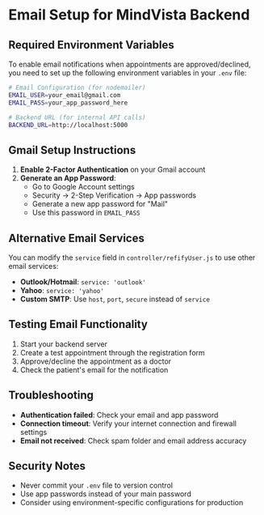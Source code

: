 # Email Setup for MindVista Backend

## Required Environment Variables

To enable email notifications when appointments are approved/declined, you need to set up the following environment variables in your `.env` file:

```bash
# Email Configuration (for nodemailer)
EMAIL_USER=your_email@gmail.com
EMAIL_PASS=your_app_password_here

# Backend URL (for internal API calls)
BACKEND_URL=http://localhost:5000
```

## Gmail Setup Instructions

1. **Enable 2-Factor Authentication** on your Gmail account
2. **Generate an App Password**:
   - Go to Google Account settings
   - Security → 2-Step Verification → App passwords
   - Generate a new app password for "Mail"
   - Use this password in `EMAIL_PASS`

## Alternative Email Services

You can modify the `service` field in `controller/refifyUser.js` to use other email services:

- **Outlook/Hotmail**: `service: 'outlook'`
- **Yahoo**: `service: 'yahoo'`
- **Custom SMTP**: Use `host`, `port`, `secure` instead of `service`

## Testing Email Functionality

1. Start your backend server
2. Create a test appointment through the registration form
3. Approve/decline the appointment as a doctor
4. Check the patient's email for the notification

## Troubleshooting

- **Authentication failed**: Check your email and app password
- **Connection timeout**: Verify your internet connection and firewall settings
- **Email not received**: Check spam folder and email address accuracy

## Security Notes

- Never commit your `.env` file to version control
- Use app passwords instead of your main password
- Consider using environment-specific configurations for production



